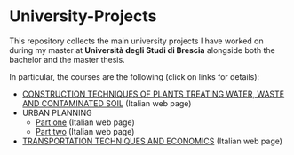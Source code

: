# University-Projects
This repository collects the main university projects I have worked on during my master at **Università degli Studi di Brescia** alongside 
both the bachelor and the master thesis.

In particular, the courses are the following (click on links for details):
- [CONSTRUCTION TECHNIQUES OF PLANTS TREATING WATER, WASTE AND CONTAMINATED SOIL](https://www.unibs.it/ugov/degreecourse/50062) (Italian web page)
- URBAN PLANNING
  - [Part one](https://www.unibs.it/ugov/degreecourse/35885) (Italian web page)
  - [Part two](https://www.unibs.it/ugov/degreecourse/49943) (Italian web page)
- [TRANSPORTATION TECHNIQUES AND ECONOMICS](https://www.unibs.it/ugov/degreecourse/50061) (Italian web page)
